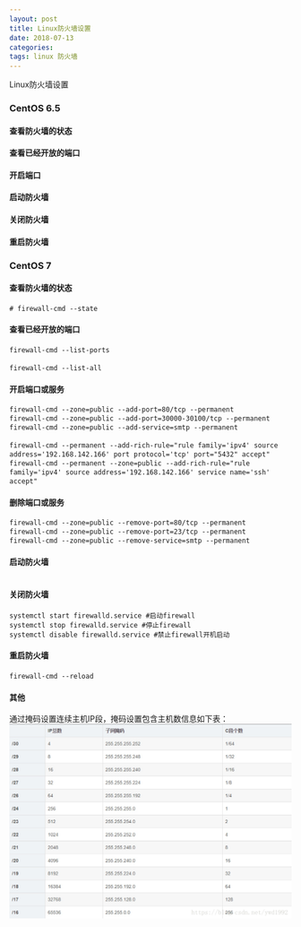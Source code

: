 ```yaml
---
layout: post
title: Linux防火墙设置
date: 2018-07-13
categories: 
tags: linux 防火墙
---
```

Linux防火墙设置

### CentOS 6.5

#### 查看防火墙的状态

#### 查看已经开放的端口

#### 开启端口

#### 启动防火墙

#### 关闭防火墙

#### 重启防火墙


### CentOS 7

#### 查看防火墙的状态

```
# firewall-cmd --state
```

#### 查看已经开放的端口

```
firewall-cmd --list-ports

firewall-cmd --list-all
```

#### 开启端口或服务

```
firewall-cmd --zone=public --add-port=80/tcp --permanent
firewall-cmd --zone=public --add-port=30000-30100/tcp --permanent
firewall-cmd --zone=public --add-service=smtp --permanent

firewall-cmd --permanent --add-rich-rule="rule family='ipv4' source address='192.168.142.166' port protocol='tcp' port="5432" accept"
firewall-cmd --permanent --zone=public --add-rich-rule="rule family='ipv4' source address='192.168.142.166' service name='ssh' accept"

```
#### 删除端口或服务

```
firewall-cmd --zone=public --remove-port=80/tcp --permanent
firewall-cmd --zone=public --remove-port=23/tcp --permanent
firewall-cmd --zone=public --remove-service=smtp --permanent

```
#### 启动防火墙

```

```

#### 关闭防火墙

```
systemctl start firewalld.service #启动firewall
systemctl stop firewalld.service #停止firewall
systemctl disable firewalld.service #禁止firewall开机启动
```

#### 重启防火墙

```
firewall-cmd --reload
```


#### 其他

通过掩码设置连续主机IP段，掩码设置包含主机数信息如下表：
![](/images/posts/linux/firewall_mask.jpg)

